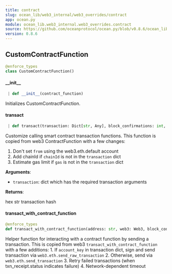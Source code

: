 ```yaml
---
title: contract
slug: ocean_lib/web3_internal/web3_overrides/contract
app: ocean.py
module: ocean_lib.web3_internal.web3_overrides.contract
source: https://github.com/oceanprotocol/ocean.py/blob/v0.8.6/ocean_lib/web3_internal/web3_overrides/contract.py
version: 0.8.6
---
```

## CustomContractFunction

```python
@enforce_types
class CustomContractFunction()
```

#### \_\_init\_\_

```python
 | def __init__(contract_function)
```

Initializes CustomContractFunction.

#### transact

```python
 | def transact(transaction: Dict[str, Any], block_confirmations: int, transaction_timeout: int) -> HexBytes
```

Customize calling smart contract transaction functions.
This function is copied from web3 ContractFunction with a few changes:

1. Don't set `from` using the web3.eth.default account
2. Add chainId if `chainId` is not in the `transaction` dict
3. Estimate gas limit if `gas` is not in the `transaction` dict

**Arguments**:

- `transaction`: dict which has the required transaction arguments

**Returns**:

hex str transaction hash

#### transact\_with\_contract\_function

```python
@enforce_types
def transact_with_contract_function(address: str, web3: Web3, block_confirmations: int, transaction_timeout: int, function_name: Optional[str] = None, transaction: Optional[dict] = None, contract_abi: Optional[list] = None, fn_abi: Optional[dict] = None, *args, **kwargs, *, ,) -> HexBytes
```

Helper function for interacting with a contract function by sending a
transaction. This is copied from web3 `transact_with_contract_function`
with a few additions:
    1. If `account_key` in transaction dict, sign and send transaction via
       `web3.eth.send_raw_transaction`
    2. Otherwise, send via `web3.eth.send_transaction`
    3. Retry failed transactions (when txn_receipt.status indicates failure)
    4. Network-dependent timeout

